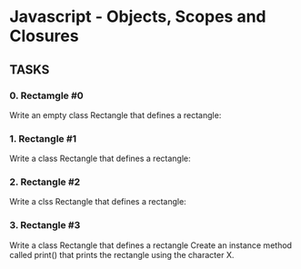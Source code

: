 # Javascript - Objects, Scopes and Closures
## TASKS 

### 0. Rectamgle #0
Write an empty class Rectangle that defines a rectangle:

### 1. Rectangle #1
Write a class Rectangle that defines a rectangle:

### 2. Rectangle #2
Write a clss Rectangle that defines a rectangle:

### 3. Rectangle #3
Write a class Rectangle that defines a rectangle
Create an instance method called print() that prints the rectangle using the character X.
